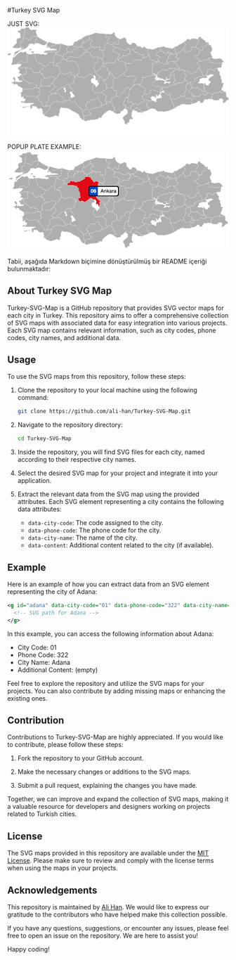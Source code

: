 #Turkey SVG Map

JUST SVG:
![Turkey SVG Map](turkey.svg?raw=true "Turkey Svg Map")

POPUP PLATE EXAMPLE:
![Turkey SVG Map w Popup Plate](demo/popup/preview.png?raw=true "Turkey Map")

Tabii, aşağıda Markdown biçimine dönüştürülmüş bir README içeriği bulunmaktadır:

## About Turkey SVG Map

Turkey-SVG-Map is a GitHub repository that provides SVG vector maps for each city in Turkey. This repository aims to offer a comprehensive collection of SVG maps with associated data for easy integration into various projects. Each SVG map contains relevant information, such as city codes, phone codes, city names, and additional data.

## Usage

To use the SVG maps from this repository, follow these steps:

1. Clone the repository to your local machine using the following command:

   ```bash
   git clone https://github.com/ali-han/Turkey-SVG-Map.git
   ```

2. Navigate to the repository directory:

   ```bash
   cd Turkey-SVG-Map
   ```

3. Inside the repository, you will find SVG files for each city, named according to their respective city names.

4. Select the desired SVG map for your project and integrate it into your application.

5. Extract the relevant data from the SVG map using the provided attributes. Each SVG element representing a city contains the following data attributes:

   - `data-city-code`: The code assigned to the city.
   - `data-phone-code`: The phone code for the city.
   - `data-city-name`: The name of the city.
   - `data-content`: Additional content related to the city (if available).

## Example

Here is an example of how you can extract data from an SVG element representing the city of Adana:

```svg
<g id="adana" data-city-code="01" data-phone-code="322" data-city-name="Adana" data-content="">
  <!-- SVG path for Adana -->
</g>
```

In this example, you can access the following information about Adana:

- City Code: 01
- Phone Code: 322
- City Name: Adana
- Additional Content: (empty)

Feel free to explore the repository and utilize the SVG maps for your projects. You can also contribute by adding missing maps or enhancing the existing ones.

## Contribution

Contributions to Turkey-SVG-Map are highly appreciated. If you would like to contribute, please follow these steps:

1. Fork the repository to your GitHub account.

2. Make the necessary changes or additions to the SVG maps.

3. Submit a pull request, explaining the changes you have made.

Together, we can improve and expand the collection of SVG maps, making it a valuable resource for developers and designers working on projects related to Turkish cities.

## License

The SVG maps provided in this repository are available under the [MIT License](LICENSE). Please make sure to review and comply with the license terms when using the maps in your projects.

## Acknowledgements

This repository is maintained by [Ali Han](https://github.com/ali-han). We would like to express our gratitude to the contributors who have helped make this collection possible.

If you have any questions, suggestions, or encounter any issues, please feel free to open an issue on the repository. We are here to assist you!

Happy coding!